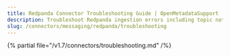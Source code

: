 ```yaml
---
title: Redpanda Connector Troubleshooting Guide | OpenMetadataSupport
description: Troubleshoot Redpanda ingestion errors including topic not found, schema mismatch, or token failures.
slug: /connectors/messaging/redpanda/troubleshooting
---
```


{% partial file="/v1.7/connectors/troubleshooting.md" /%}
